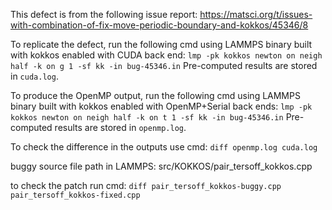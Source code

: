 This defect is from the following issue report:
https://matsci.org/t/issues-with-combination-of-fix-move-periodic-boundary-and-kokkos/45346/8

To replicate the defect, run the following cmd using LAMMPS binary built with kokkos enabled with CUDA back end:
`lmp -pk kokkos newton on neigh half -k on g 1 -sf kk -in bug-45346.in`
Pre-computed results are stored in `cuda.log`.

To produce the OpenMP output, run the following cmd using LAMMPS binary built with kokkos enabled with OpenMP+Serial back ends:
`lmp -pk kokkos newton on neigh half -k on t 1 -sf kk -in bug-45346.in`
Pre-computed results are stored in `openmp.log`.

To check the difference in the outputs use cmd:
`diff openmp.log cuda.log`

buggy source file path in LAMMPS:
src/KOKKOS/pair_tersoff_kokkos.cpp

to check the patch run cmd:
`diff pair_tersoff_kokkos-buggy.cpp pair_tersoff_kokkos-fixed.cpp`

